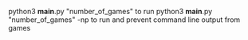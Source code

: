 python3 __main__.py "number_of_games" to run
python3 __main__.py "number_of_games" -np to run and prevent command line output from games